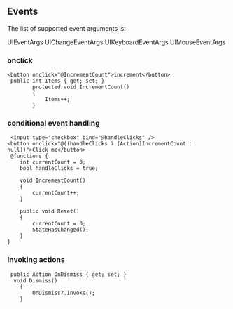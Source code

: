## Events

The list of supported event arguments is:

UIEventArgs
UIChangeEventArgs
UIKeyboardEventArgs
UIMouseEventArgs

### onclick
```
<button onclick="@IncrementCount">increment</button>
 public int Items { get; set; }
        protected void IncrementCount()
        {
            Items++;
        }
```   

### conditional event handling
```
 <input type="checkbox" bind="@handleClicks" />
<button onclick="@((handleClicks ? (Action)IncrementCount : null))">Click me</button>
 @functions {
    int currentCount = 0;
    bool handleClicks = true;

    void IncrementCount()
    {
        currentCount++;
    }

    public void Reset()
    {
        currentCount = 0;
        StateHasChanged();
    }
}
```
### Invoking actions
```
 public Action OnDismiss { get; set; }
  void Dismiss()
    {        
        OnDismiss?.Invoke();     
    }
